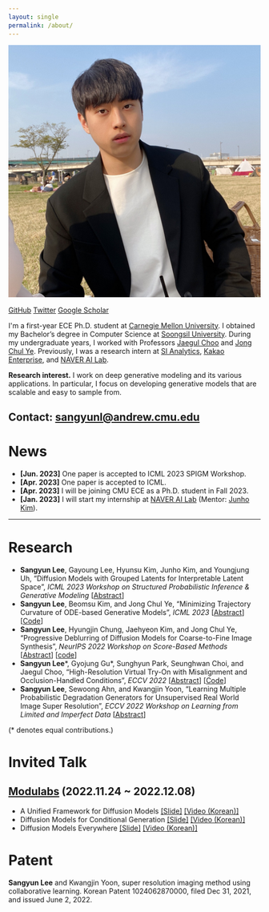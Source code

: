 ```yaml
---
layout: single
permalink: /about/
---
```


![Untitled](../images/profile.jpg)

[GitHub](https://github.com/sangyun884/) [Twitter](https://twitter.com/sang_yun_lee) [Google Scholar](https://scholar.google.co.kr/citations?user=CGFkx-IAAAAJ&hl=ko)

I'm a first-year ECE Ph.D. student at [Carnegie Mellon University](https://www.cmu.edu/). I obtained my Bachelor’s degree in Computer Science at [Soongsil University](http://eng.ssu.ac.kr). During my undergraduate years, I worked with Professors [Jaegul Choo](https://sites.google.com/site/jaegulchoo/) and [Jong Chul Ye](https://scholar.google.com/citations?user=HNMjoNEAAAAJ&hl=ko). Previously, I was a research intern at [SI Analytics](https://www.si-analytics.ai/eng), [Kakao Enterprise](https://www.kakaoenterprise.com/), and [NAVER AI Lab](https://clova.ai/en/research/research-area-detail.html?id=0).

**Research interest.** I work on deep generative modeling and its various applications. In particular, I focus on developing generative models that are scalable and easy to sample from.

Contact: sangyunl@andrew.cmu.edu
---

# News
- **[Jun. 2023]** One paper is accepted to ICML 2023 SPIGM Workshop.
- **[Apr. 2023]** One paper is accepted to ICML.
- **[Apr. 2023]** I will be joining CMU ECE as a Ph.D. student in Fall 2023.
- **[Jan. 2023]** I will start my internship at [NAVER AI Lab](https://clova.ai/en/research/research-area-detail.html?id=0) (Mentor: [Junho Kim](https://scholar.google.co.kr/citations?user=WtjDugkAAAAJ&hl=en)).
  
---

# Research
- **Sangyun Lee**, Gayoung Lee, Hyunsu Kim, Junho Kim, and Youngjung Uh, “Diffusion Models with Grouped Latents for Interpretable Latent Space”, *ICML 2023 Workshop on Structured Probabilistic Inference & Generative Modeling*  [[Abstract](https://arxiv.org/abs/2310.01400)]
- **Sangyun Lee**, Beomsu Kim, and Jong Chul Ye, “Minimizing Trajectory Curvature of ODE-based Generative Models”, *ICML 2023* [[Abstract](https://arxiv.org/abs/2301.12003)] [[Code](https://github.com/sangyun884/fast-ode)]
- **Sangyun Lee**, Hyungjin Chung, Jaehyeon Kim, and ‪Jong Chul Ye, “Progressive Deblurring of Diffusion Models for Coarse-to-Fine Image Synthesis”, *NeurIPS 2022 Workshop on Score-Based Methods* [[Abstract](https://arxiv.org/abs/2207.11192)] [[code](https://github.com/sangyun884/blur-diffusion)]
- **Sangyun Lee**\*, Gyojung Gu\*, Sunghyun Park, Seunghwan Choi, and Jaegul Choo, “High-Resolution Virtual Try-On with Misalignment and Occlusion-Handled Conditions”, *ECCV 2022* [[Abstract](https://arxiv.org/abs/2206.14180)] [[Code](https://github.com/sangyun884/HR-VITON)]
- **Sangyun Lee**, Sewoong Ahn, and Kwangjin Yoon, “Learning Multiple Probabilistic Degradation Generators for Unsupervised Real World Image Super Resolution”, *ECCV 2022 Workshop on Learning from Limited and Imperfect Data* [[Abstract](https://arxiv.org/abs/2201.10747)]

(\* denotes equal contributions.)

# Invited Talk
## [Modulabs](https://modulabs.co.kr/) (2022.11.24 ~ 2022.12.08)
- A Unified Framework for 
Diffusion Models
 [[Slide]](https://docs.google.com/presentation/d/1sI3cZ0EzWuqMHhuI3bPSnksDKJon9BJy_WCaFB4Kpgo/edit?usp=sharing) [[Video (Korean)] ](https://youtu.be/KzrdkZUrbPk)
 - Diffusion Models for
Conditional Generation
 [[Slide]](https://docs.google.com/presentation/d/1VQvMsZI6S-LLg-RsNEyR_NRaiFgiX3fW2lhUGdS7pEE/edit?usp=sharing)  [[Video (Korean)]](https://youtu.be/Ec569AV6YD8)
 - Diffusion Models Everywhere [[Slide]](https://docs.google.com/presentation/d/1FNRmL8wS0jKLi3Uk_QdxyAP75i9pYEqFxhHhma4Slq8/edit?usp=sharing) [[Video (Korean)]](https://youtu.be/xVjrS-n9o68)
 
 
# Patent
**Sangyun Lee** and Kwangjin Yoon, super resolution imaging method using collaborative learning. Korean Patent 1024062870000, filed Dec 31, 2021, and issued June 2, 2022.
